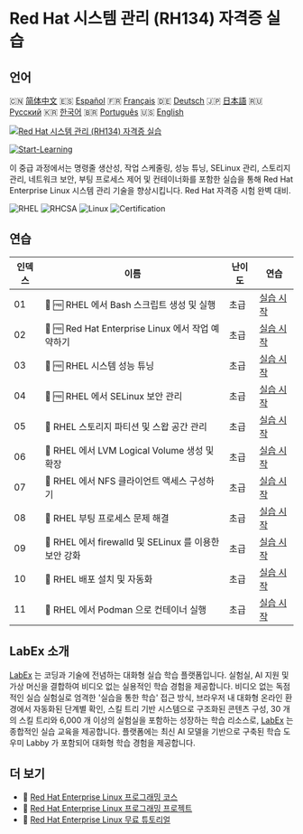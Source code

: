 # Red Hat 시스템 관리 (RH134) 자격증 실습

## 언어

🇨🇳 [简体中文](README_zh.md) 🇪🇸 [Español](README_es.md) 🇫🇷 [Français](README_fr.md) 🇩🇪 [Deutsch](README_de.md) 🇯🇵 [日本語](README_ja.md) 🇷🇺 [Русский](README_ru.md) 🇰🇷 [한국어](README_ko.md) 🇧🇷 [Português](README_pt.md) 🇺🇸 [English](README.md) 

[![Red Hat 시스템 관리 (RH134) 자격증 실습](https://cover-creator.labex.io/red-hat-system-administration-rh134-labs.png?lang=ko)](https://labex.io/ko/courses/red-hat-system-administration-rh134-labs)

[![Start-Learning](https://img.shields.io/badge/Start-Learning-whitesmoke?style=for-the-badge)](https://labex.io/ko/courses/red-hat-system-administration-rh134-labs)

이 중급 과정에서는 명령줄 생산성, 작업 스케줄링, 성능 튜닝, SELinux 관리, 스토리지 관리, 네트워크 보안, 부팅 프로세스 제어 및 컨테이너화를 포함한 실습을 통해 Red Hat Enterprise Linux 시스템 관리 기술을 향상시킵니다. Red Hat 자격증 시험 완벽 대비.

![RHEL](https://img.shields.io/badge/RHEL-whitesmoke?style=for-the-badge&logo=rhel)
![RHCSA](https://img.shields.io/badge/RHCSA-whitesmoke?style=for-the-badge&logo=rhcsa)
![Linux](https://img.shields.io/badge/Linux-whitesmoke?style=for-the-badge&logo=linux)
![Certification](https://img.shields.io/badge/Certification-whitesmoke?style=for-the-badge&logo=certification)


## 연습

|   인덱스 | 이름                                                   | 난이도   | 연습                                                                                                                                                                       |
|----------|--------------------------------------------------------|----------|----------------------------------------------------------------------------------------------------------------------------------------------------------------------------|
|       01 | 🧩 🆓 RHEL 에서 Bash 스크립트 생성 및 실행             | 초급     | <a target='_blank' href='https://labex.io/ko/labs/rhel-create-and-execute-bash-scripts-in-rhel-588877?course=red-hat-system-administration-rh134-labs'>실습 시작</a>       |
|       02 | 🧩 🆓 Red Hat Enterprise Linux 에서 작업 예약하기      | 초급     | <a target='_blank' href='https://labex.io/ko/labs/rhel-schedule-tasks-in-red-hat-enterprise-linux-588897?course=red-hat-system-administration-rh134-labs'>실습 시작</a>    |
|       03 | 🧩 🆓 RHEL 시스템 성능 튜닝                            | 초급     | <a target='_blank' href='https://labex.io/ko/labs/rhel-tune-system-performance-in-rhel-588907?course=red-hat-system-administration-rh134-labs'>실습 시작</a>               |
|       04 | 🧩 🆓 RHEL 에서 SELinux 보안 관리                      | 초급     | <a target='_blank' href='https://labex.io/ko/labs/rhel-manage-selinux-security-in-rhel-589233?course=red-hat-system-administration-rh134-labs'>실습 시작</a>               |
|       05 | 🧩  RHEL 스토리지 파티션 및 스왑 공간 관리             | 초급     | <a target='_blank' href='https://labex.io/ko/labs/rhel-manage-rhel-storage-partitions-and-swap-space-589241?course=red-hat-system-administration-rh134-labs'>실습 시작</a> |
|       06 | 🧩  RHEL 에서 LVM Logical Volume 생성 및 확장          | 초급     | <a target='_blank' href='https://labex.io/ko/labs/rhel-create-and-extend-lvm-logical-volumes-in-rhel-589245?course=red-hat-system-administration-rh134-labs'>실습 시작</a> |
|       07 | 🧩  RHEL 에서 NFS 클라이언트 액세스 구성하기           | 초급     | <a target='_blank' href='https://labex.io/ko/labs/rhel-configure-nfs-client-access-in-rhel-589252?course=red-hat-system-administration-rh134-labs'>실습 시작</a>           |
|       08 | 🧩  RHEL 부팅 프로세스 문제 해결                       | 초급     | <a target='_blank' href='https://labex.io/ko/labs/rhel-troubleshoot-the-rhel-boot-process-589253?course=red-hat-system-administration-rh134-labs'>실습 시작</a>            |
|       09 | 🧩  RHEL 에서 firewalld 및 SELinux 를 이용한 보안 강화 | 초급     | <a target='_blank' href='https://labex.io/ko/labs/rhel-secure-with-firewalld-and-selinux-in-rhel-589259?course=red-hat-system-administration-rh134-labs'>실습 시작</a>     |
|       10 | 🧩  RHEL 배포 설치 및 자동화                           | 초급     | <a target='_blank' href='https://labex.io/ko/labs/rhel-install-and-automate-rhel-deployments-589257?course=red-hat-system-administration-rh134-labs'>실습 시작</a>         |
|       11 | 🧩  RHEL 에서 Podman 으로 컨테이너 실행                | 초급     | <a target='_blank' href='https://labex.io/ko/labs/rhel-run-containers-with-podman-on-rhel-589256?course=red-hat-system-administration-rh134-labs'>실습 시작</a>            |

## LabEx 소개

[LabEx](https://labex.io) 는 코딩과 기술에 전념하는 대화형 실습 학습 플랫폼입니다. 실험실, AI 지원 및 가상 머신을 결합하여 비디오 없는 실용적인 학습 경험을 제공합니다. 비디오 없는 독점적인 실습 실험실로 엄격한 '실습을 통한 학습' 접근 방식, 브라우저 내 대화형 온라인 환경에서 자동화된 단계별 확인, 스킬 트리 기반 시스템으로 구조화된 콘텐츠 구성, 30 개의 스킬 트리와 6,000 개 이상의 실험실을 포함하는 성장하는 학습 리소스로, [LabEx](https://labex.io) 는 종합적인 실습 교육을 제공합니다. 플랫폼에는 최신 AI 모델을 기반으로 구축된 학습 도우미 Labby 가 포함되어 대화형 학습 경험을 제공합니다.

## 더 보기

- 🔗 [Red Hat Enterprise Linux 프로그래밍 코스](https://github.com/labex-labs/awesome-programming-courses)
- 🔗 [Red Hat Enterprise Linux 프로그래밍 프로젝트](https://github.com/labex-labs/awesome-programming-projects)
- 🔗 [Red Hat Enterprise Linux 무료 튜토리얼](https://github.com/labex-labs/rhel-free-tutorials)

